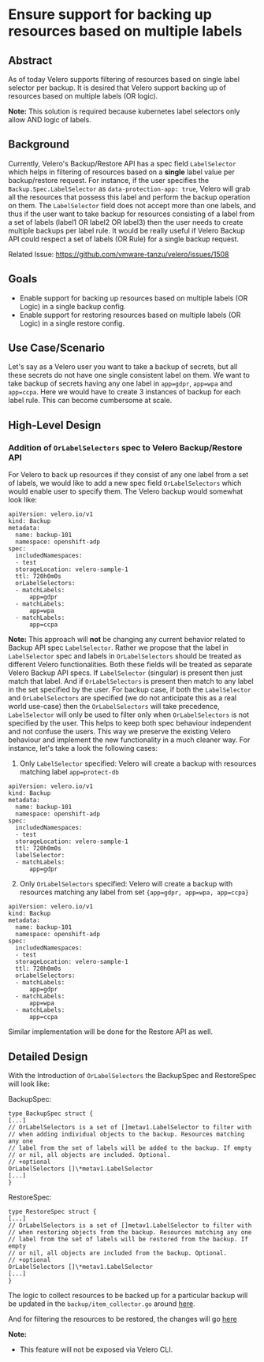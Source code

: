 # Ensure support for backing up resources based on multiple labels
## Abstract
As of today Velero supports filtering of resources based on single label selector per backup. It is desired that Velero
support backing up of resources based on multiple labels (OR logic).

**Note:** This solution is required because kubernetes label selectors only allow AND logic of labels.

## Background
Currently, Velero's Backup/Restore API has a spec field `LabelSelector` which helps in filtering of resources based on
a **single** label value per backup/restore request. For instance, if the user specifies the `Backup.Spec.LabelSelector` as
`data-protection-app: true`, Velero will grab all the resources that possess this label and perform the backup
operation on them. The `LabelSelector` field does not accept more than one labels, and thus if the user want to take
backup for resources consisting of a label from a set of labels (label1 OR label2 OR label3) then the user needs to
create multiple backups per label rule. It would be really useful if Velero Backup API could respect a set of
labels (OR Rule) for a single backup request.

Related Issue: https://github.com/vmware-tanzu/velero/issues/1508

## Goals
- Enable support for backing up resources based on multiple labels (OR Logic) in a single backup config.
- Enable support for restoring resources based on multiple labels (OR Logic) in a single restore config.

## Use Case/Scenario
Let's say as a Velero user you want to take a backup of secrets, but all these secrets do not have one single consistent
label on them. We want to take backup of secrets having any one label in `app=gdpr`, `app=wpa` and `app=ccpa`. Here
we would have to create 3 instances of backup for each label rule. This can become cumbersome at scale.

## High-Level Design
### Addition of `OrLabelSelectors` spec to Velero Backup/Restore API
For Velero to back up resources if they consist of any one label from a set of labels, we would like to add a new spec
field `OrLabelSelectors` which would enable user to specify them. The Velero backup would somewhat look like:

```
apiVersion: velero.io/v1
kind: Backup
metadata:
  name: backup-101
  namespace: openshift-adp
spec:
  includedNamespaces:
  - test
  storageLocation: velero-sample-1
  ttl: 720h0m0s
  orLabelSelectors:
  - matchLabels:
      app=gdpr
  - matchLabels:
      app=wpa
  - matchLabels:
      app=ccpa
```

**Note:** This approach will **not** be changing any current behavior related to Backup API spec `LabelSelector`. Rather we
propose that the label in `LabelSelector` spec and labels in `OrLabelSelectors` should be treated as different Velero functionalities.
Both these fields will be treated as separate Velero Backup API specs. If `LabelSelector` (singular) is present then just match that label.
And if `OrLabelSelectors` is present then match to any label in the set specified by the user. For backup case, if both the `LabelSelector` and `OrLabelSelectors` 
are specified (we do not anticipate this as a real world use-case) then the `OrLabelSelectors` will take precedence, `LabelSelector` will
only be used to filter only when `OrLabelSelectors` is not specified by the user. This helps to keep both spec behaviour independent and not confuse the users. 
This way we preserve the existing Velero behaviour and implement the new functionality in a much cleaner way.
For instance, let's take a look the following cases:

1. Only `LabelSelector` specified: Velero will create a backup with resources matching label `app=protect-db`
```
apiVersion: velero.io/v1
kind: Backup
metadata:
  name: backup-101
  namespace: openshift-adp
spec:
  includedNamespaces:
  - test
  storageLocation: velero-sample-1
  ttl: 720h0m0s
  labelSelector:
  - matchLabels:
      app=gdpr
```
2. Only `OrLabelSelectors` specified: Velero will create a backup with resources matching any label from set `{app=gdpr, app=wpa, app=ccpa}`
```
apiVersion: velero.io/v1
kind: Backup
metadata:
  name: backup-101
  namespace: openshift-adp
spec:
  includedNamespaces:
  - test
  storageLocation: velero-sample-1
  ttl: 720h0m0s
  orLabelSelectors:
  - matchLabels:
      app=gdpr
  - matchLabels:
      app=wpa
  - matchLabels:
      app=ccpa
```

Similar implementation will be done for the Restore API as well.

## Detailed Design
With the Introduction of `OrLabelSelectors` the BackupSpec and RestoreSpec will look like:

BackupSpec:
```
type BackupSpec struct {
[...]
// OrLabelSelectors is a set of []metav1.LabelSelector to filter with
// when adding individual objects to the backup. Resources matching any one
// label from the set of labels will be added to the backup. If empty
// or nil, all objects are included. Optional.
// +optional
OrLabelSelectors []\*metav1.LabelSelector
[...]
}
```

RestoreSpec:
```
type RestoreSpec struct {
[...]
// OrLabelSelectors is a set of []metav1.LabelSelector to filter with
// when restoring objects from the backup. Resources matching any one
// label from the set of labels will be restored from the backup. If empty
// or nil, all objects are included from the backup. Optional.
// +optional
OrLabelSelectors []\*metav1.LabelSelector
[...]
}
```

The logic to collect resources to be backed up for a particular backup will be updated in the `backup/item_collector.go`
around [here](https://github.com/vmware-tanzu/velero/blob/574baeb3c920f97b47985ec3957debdc70bcd5f8/pkg/backup/item_collector.go#L294).

And for filtering the resources to be restored, the changes will go [here](https://github.com/vmware-tanzu/velero/blob/d1063bda7e513150fd9ae09c3c3c8b1115cb1965/pkg/restore/restore.go#L1769)

**Note:**
- This feature will not be exposed via Velero CLI.